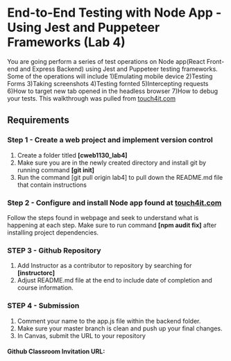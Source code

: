 #  End-to-End Testing with Node App - Using Jest and Puppeteer Frameworks (Lab 4)
You are going perform a series of test operations on Node app(React Front-end and Express Backend) using Jest and Puppeteer testing frameworks.  Some of the operations will include 1)Emulating mobile device 2)Testing Forms 3)Taking screenshots 4)Testing fornted 5)Intercepting requests 6)How to target new tab opened in the headless browser 7)How to debug your tests.  This walkthrough was pulled from [touch4it.com](https://touch4it.com/blog/end-to-end-testing-puppeteer-jest)


## Requirements

### Step 1 - Create a web project and implement version control
1.  Create a folder titled **[cweb1130_lab4]**
2.  Make sure you are in the newly created directory and install git by running command **[git init]**
3.  Run the command [git pull origin lab4] to pull down the README.md file that contain instructions



### Step 2 - Configure and install Node app found at [touch4it.com](https://touch4it.com/blog/end-to-end-testing-puppeteer-jest)
Follow the steps found in webpage and seek to understand what is happening at each step.  Make sure to run command **[npm audit fix]** after installing project dependencies.

	
### STEP 3 - Github Repository
1.  Add Instructor as a contributor to repository by searching for **[instructorc]**
2.  Adjust README.md file at the end to include date of completion and course information.

### STEP 4 - Submission
1.  Comment your name to the app.js file within the backend folder.
2.  Make sure your master branch is clean and push up your final changes.
3.  In Canvas, submit the URL to your repository
	

#### Github Classroom Invitation URL: 
